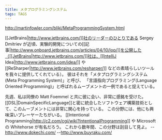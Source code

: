 ```yaml
---
title: メタプログラミングシステム
tags: TAGS
---
```


http://martinfowler.com/bliki/MetaProgrammingSystem.html

[[JetBrains|http://www.jetbrains.com/]]社のリーダーのひとりである Sergey Dmitriev が近頃、実験的開発についての[[記事|http://www.onboard.jetbrains.com/articles/04/10/lop/]]を公開した（[[JetBrains|http://www.jetbrains.com/]]社は、[[IntelliJ Idea|http://www.jetbrains.com/idea/]] や [[ReSharper|http://www.jetbrains.com/resharper/]] などの素晴らしいツールを我々に提供してくれている）。
彼はそれを「メタプログラミングシステム(Meta Programming System)」と呼び、
「言語指向プログラミング(Language Oriented Programming)」と呼ばれるムーブメントの一例であると捉えている。

先週、私は同僚の Matt Foemmel と共に彼に会い、非常に感銘を受けた。
[[DSL|DomainSpecificLanguage]]と密に統合したソフトウェア構築技術として、このムーブメントには非常に関心を持っている。
この分野には、他にも興味深いプレーヤーたちがいる。
[[Intentional Programming|http://c2.com/cgi/wiki?IntentionalProgramming]] や Microsoft の Whitehorse が有名だろう。
これから数年間、この分野は刮目して見よ。
--http://www.dokechi.com/
--http://www.buyraku.com/
